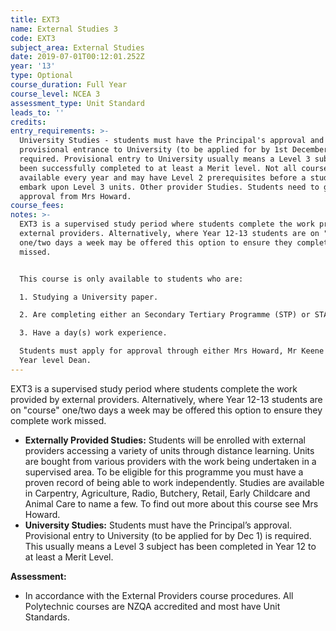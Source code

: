 ```yaml
---
title: EXT3
name: External Studies 3
code: EXT3
subject_area: External Studies
date: 2019-07-01T00:12:01.252Z
year: '13'
type: Optional
course_duration: Full Year
course_level: NCEA 3
assessment_type: Unit Standard
leads_to: ''
credits:
entry_requirements: >-
  University Studies - students must have the Principal's approval and
  provisional entrance to University (to be applied for by 1st December) is
  required. Provisional entry to University usually means a Level 3 subject has
  been successfully completed to at least a Merit level. Not all courses are
  available every year and may have Level 2 prerequisites before a student can
  embark upon Level 3 units. Other provider Studies. Students need to gain
  approval from Mrs Howard.
course_fees: 
notes: >-
  EXT3 is a supervised study period where students complete the work provided by
  external providers. Alternatively, where Year 12-13 students are on "course"
  one/two days a week may be offered this option to ensure they complete work
  missed.


  This course is only available to students who are: 

  1. Studying a University paper.

  2. Are completing either an Secondary Tertiary Programme (STP) or STAR course.

  3. Have a day(s) work experience. 

  Students must apply for approval through either Mrs Howard, Mr Keene or their
  Year level Dean.
---
```

EXT3 is a supervised study period where students complete the work provided by external providers. Alternatively, where Year 12-13 students are on "course" one/two days a week may be offered this option to ensure they complete work missed.

* **Externally Provided Studies:** Students will be enrolled with external providers accessing a variety of units through distance learning. Units are bought from various providers with the work being undertaken in a supervised area. To be eligible for this programme you must have a proven record of being able to work independently. Studies are available in Carpentry, Agriculture, Radio, Butchery, Retail, Early Childcare and Animal Care to name a few. To find out more about this course see Mrs Howard.
* **University Studies:** Students must have the Principal’s approval. Provisional entry to University (to be applied for by Dec 1) is required. This usually means a Level 3 subject has been completed in Year 12 to at least a Merit Level.

**Assessment:** 

* In accordance with the External Providers course procedures. All Polytechnic courses are NZQA accredited and most have Unit Standards.

